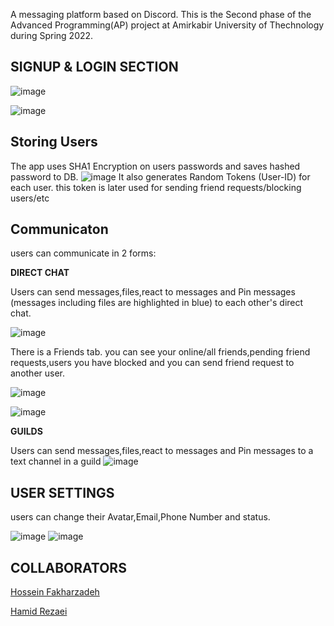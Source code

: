 A messaging platform based on Discord. This is the Second phase of the Advanced Programming(AP) project at Amirkabir University of Thechnology during Spring 2022.
## **SIGNUP & LOGIN SECTION** 
![image](https://user-images.githubusercontent.com/88323819/187940615-f37f22c3-dcb7-42e1-85a9-5032039f8be0.png)

![image](https://user-images.githubusercontent.com/88323819/187961966-753290c7-3013-4313-8434-9ba4708c3780.png)

## **Storing Users**
The app uses SHA1 Encryption on users passwords and saves hashed password to DB.
![image](https://user-images.githubusercontent.com/88323819/187961511-86e44ee8-cc11-4028-9643-06d5f95a68b0.png)
It also generates Random Tokens (User-ID) for each user. this token is later used for sending friend requests/blocking users/etc


## **Communicaton**
users can communicate in 2 forms:

**DIRECT CHAT**

Users can send messages,files,react to messages and Pin messages (messages including files are highlighted in blue) to each other's direct chat.

![image](https://user-images.githubusercontent.com/88323819/187964534-3c6492c2-08df-418b-a497-3f0b7ce27a20.png)

There is a Friends tab. you can see your online/all friends,pending friend requests,users you have blocked and you can send friend request to another user.

![image](https://user-images.githubusercontent.com/88323819/187965005-a02567b9-3f9f-48ed-9db0-9e6e10d8be66.png)

![image](https://user-images.githubusercontent.com/88323819/187965337-c94e42b9-97c1-43c0-8aaf-3ab73b5a6e22.png)


**GUILDS**

Users can send messages,files,react to messages and Pin messages to a text channel in a guild
![image](https://user-images.githubusercontent.com/88323819/187966726-c64a1404-2a2b-4c06-92ac-f2afc5335fca.png)

## **USER SETTINGS**

users can change their Avatar,Email,Phone Number and status.

![image](https://user-images.githubusercontent.com/88323819/187967326-931d8ef8-00f0-4859-ab9d-a7ed9a3cdec9.png)    ![image](https://user-images.githubusercontent.com/88323819/187967070-9d61e83e-daa0-47f0-bb3c-f053c407a57b.png)


## **COLLABORATORS**

[Hossein Fakharzadeh](https://github.com/FakharzadehH)

[Hamid Rezaei](https://github.com/Hamid-Rezaei)
